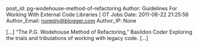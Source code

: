 post_id: pg-wodehouse-method-of-refactoring
Author: Guidelines For Working With External Code Libraries | OT Jobs
Date: 2011-06-22 21:25:56
Author_Email: noreply@blogger.com
Author_IP: None

[...] “The P.G. Wodehouse Method of Refactoring,” Basildon Coder Exploring the trials and tribulations of working with legacy code. [...]
